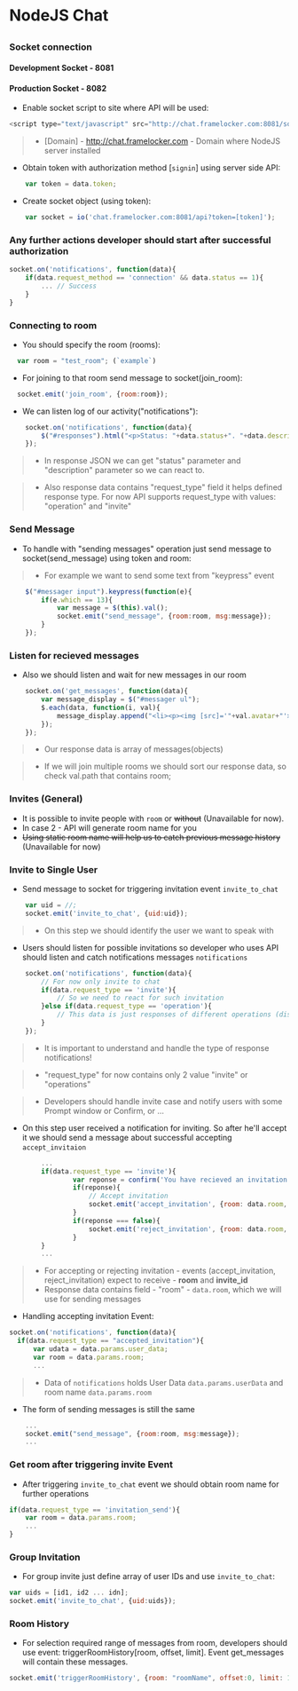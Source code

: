 # NodeJS Chat

## 

### Socket connection

#### Development Socket - 8081
#### Production Socket - 8082

 *  Enable socket script to site where API will be used:

```javascript
<script type="text/javascript" src="http://chat.framelocker.com:8081/socket.io/socket.io.js"></script> 
```
> - [Domain] - http://chat.framelocker.com - Domain where NodeJS server installed

 * Obtain token with authorization method [`signin`] using server side API:
 
```javascript
	var token = data.token;		 
```

* Create socket object (using token):

```javascript
	var socket = io('chat.framelocker.com:8081/api?token=[token]');
``` 
### Any further actions developer should start after successful authorization

```javascript
socket.on('notifications', function(data){
	if(data.request_method == 'connection' && data.status == 1){
		... // Success
	}
}
``` 

### Connecting to room
* You should specify the room (rooms):

```javascript	
  var room = "test_room"; (`example`)	
```

* For joining to that room send message to socket(join_room):

```javascript	
  socket.emit('join_room', {room:room});
```

* We can listen log of our activity("notifications"):

```javascript	
	socket.on('notifications', function(data){
		$("#responses").html("<p>Status: "+data.status+". "+data.description+"</p>");
	});	
```	

>  - In response JSON we can get "status" parameter and "description" parameter so we can react to.

> - Also response data contains "request_type" field it helps defined response type. For now API supports request_type with values: "operation" and "invite"

### Send Message

* To handle with "sending messages" operation just send message to socket(send_message) using token and room:
> - For example we want to send some text from "keypress" event


```javascript	
	$("#messager input").keypress(function(e){
		if(e.which == 13){
			var message = $(this).val();
			socket.emit("send_message", {room:room, msg:message});
		}
	});	
```

### Listen for recieved messages

* Also we should listen and wait for new messages in our room

```javascript	
	socket.on('get_messages', function(data){
		var message_display = $("#messager ul");
		$.each(data, function(i, val){
			message_display.append("<li><p><img [src]='"+val.avatar+"'></p><p>"+val.name+"</p><p>"+val.msg+"</p></li>");			
		});
	});	
```

>  - Our response data is array of messages(objects)

>  - If we will join multiple rooms we should sort our response data, so check val.path that contains room;

### Invites (General)

* It is possible to invite people with `room` or ~~without~~ (Unavailable for now).
* In case 2 - API will generate room name for you
* ~~Using static room name will help us to catch previous message history~~ (Unavailable for now)

### Invite to Single User

* Send message to socket for triggering invitation event `invite_to_chat`

```javascript	
	var uid = //;
	socket.emit('invite_to_chat', {uid:uid});	
```

> - On this step we should identify the user we want to speak with 

* Users should listen for possible invitations so developer who uses API should listen and catch notifications messages `notifications`

```javascript	
	socket.on('notifications', function(data){
		// For now only invite to chat
		if(data.request_type == 'invite'){
			// So we need to react for such invitation
		}else if(data.request_type == 'operation'){
			// This data is just responses of different operations (display - optional)
		}
	});	
```

>  - It is important to understand and handle the type of response notifications!

> - "request_type" for now contains only 2 value "invite" or "operations"

>  - Developers should handle invite case and notify users with some Prompt window or Confirm, or ...

* On this step user received a notification for inviting. So after he'll accept it we should send a message about successful accepting `accept_invitaion`

```javascript		
		...
		if(data.request_type == 'invite'){
				var reponse = confirm('You have recieved an invitation from  '+data.name + ". Accept? Room "+data.room);
		        if(reponse){
		            // Accept invitation		            
		            socket.emit('accept_invitation', {room: data.room, invite_id:data.invite_id}); // 
		        }
		        if(reponse === false){
		        	socket.emit('reject_invitation', {room: data.room, invite_id:data.invite_id});	
				}
		}
		...		
```
>  - For accepting or rejecting invitation - events (accept_invitation, reject_invitation) expect to receive - <b>room</b> and <b>invite_id</b>
>  - Response data contains field - "room" - `data.room`, which we will use for sending messages


* Handling accepting invitation Event:

```javascript
socket.on('notifications', function(data){
  if(data.request_type == "accepted_invitation"){      
      var udata = data.params.user_data;
	  var room = data.params.room;	  
      ...
```
> - Data of `notifications` holds User Data `data.params.userData` and room name `data.params.room`

* The form of sending messages is still the same

```javascript	
	...
	socket.emit("send_message", {room:room, msg:message});
	...	
```

### Get room after triggering invite Event

* After triggering `invite_to_chat` event we should obtain room name for further operations

```javascript	
if(data.request_type == 'invitation_send'){
  	var room = data.params.room;
	...
}
```

### Group Invitation

* For group invite just define array of user IDs and use `invite_to_chat`:

```javascript
var uids = [id1, id2 ... idn];
socket.emit('invite_to_chat', {uid:uids});
```

### Room History

* For selection required range of messages from room, developers should use event: triggerRoomHistory[room, offset, limit]. Event get_messages will contain these messages.

```javascript
socket.emit('triggerRoomHistory', {room: "roomName", offset:0, limit: 100});			
```